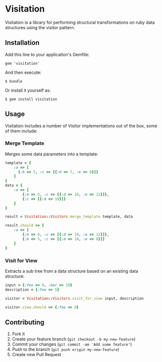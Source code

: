 # Visitation

Visitation is a library for performing structural transformations on ruby data
structures using the visitor pattern.

## Installation

Add this line to your application's Gemfile:

    gem 'visitation'

And then execute:

    $ bundle

Or install it yourself as:

    $ gem install visitation

## Usage

Visitation includes a number of Visitor implementations out of the box, some of
them include:

### Merge Template

Merges some data parameters into a template:

```ruby
template = {
    :a => [
      {:b => 5, :c => [{:d => 7, :e => 8}]}
    ]
}
data = {
    :a => [
        {:b => 6, :c => [{:d => 10, :e => 12}]},
        {:c => [{:d => 10}]}
    ]
}

result = Visitation::Visitors.merge_template template, data

result.should == {
    :a => [
        {:b => 6, :c => [{:d => 10, :e => 12}]},
        {:b => 5, :c => [{:d => 10, :e => 8}]}
    ]
}
```

### Visit for View

Extracts a sub tree from a data structure based on an existing data structure:

```ruby
input = {:foo => 0, :bar => 10}
description = {:foo => 5}

visitor = Visitation::Visitors.visit_for_view input, description

visitor.view.should == {:foo => 0}
```

## Contributing

1. Fork it
2. Create your feature branch (`git checkout -b my-new-feature`)
3. Commit your changes (`git commit -am 'Add some feature'`)
4. Push to the branch (`git push origin my-new-feature`)
5. Create new Pull Request
